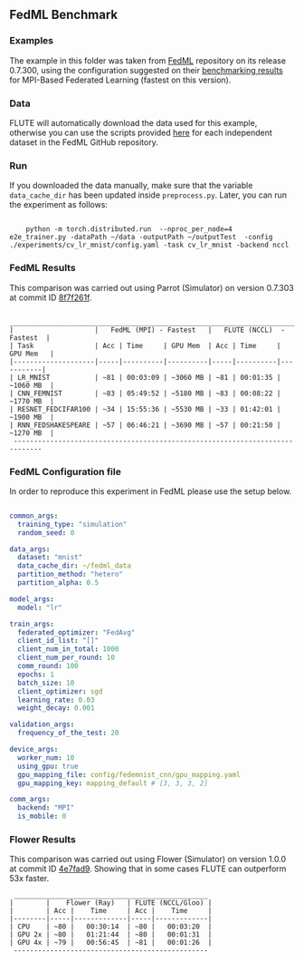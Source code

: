 ## FedML Benchmark

### Examples

The example in this folder was taken from [FedML](https://github.com/FedML-AI/FedML/tree/master/python/examples/simulation/mpi_fedavg_datasets_and_models_example) repository on its release 0.7.300, using the configuration suggested on their
[benchmarking results](https://doc.fedml.ai/simulation/benchmark/BENCHMARK_MPI.html) for MPI-Based Federated Learning (fastest on this version).

### Data

FLUTE will automatically download the data used for this example, otherwise you can use the scripts provided [here](https://github.com/FedML-AI/FedML/tree/master/python/fedml/data) for each independent dataset in the FedML GitHub repository. 

### Run

If you downloaded the data manually, make sure that the variable `data_cache_dir` has been updated inside `preprocess.py`. Later, you can run the experiment as follows:

```code

    python -m torch.distributed.run  --nproc_per_node=4  e2e_trainer.py -dataPath ~/data -outputPath ~/outputTest  -config ./experiments/cv_lr_mnist/config.yaml -task cv_lr_mnist -backend nccl
```

### FedML Results

This comparison was carried out using Parrot (Simulator) on version 0.7.303 at commit ID [8f7f261f](https://github.com/FedML-AI/FedML/tree/8f7f261f44e58d0cb5a416b0d6fa270b42a91049). 

```
 _____________________________________________________________________________
|                    |   FedML (MPI) - Fastest   |   FLUTE (NCCL)  - Fastest  |
| Task               | Acc | Time     | GPU Mem  | Acc | Time     | GPU Mem   |
|--------------------|-----|----------|----------|-----|----------|-----------|
| LR_MNIST           | ~81 | 00:03:09 | ~3060 MB | ~81 | 00:01:35 | ~1060 MB  |
| CNN_FEMNIST        | ~83 | 05:49:52 | ~5180 MB | ~83 | 00:08:22 | ~1770 MB  |
| RESNET_FEDCIFAR100 | ~34 | 15:55:36 | ~5530 MB | ~33 | 01:42:01 | ~1900 MB  |
| RNN_FEDSHAKESPEARE | ~57 | 06:46:21 | ~3690 MB | ~57 | 00:21:50 | ~1270 MB  |
 -----------------------------------------------------------------------------
```

### FedML Configuration file

In order to reproduce this experiment in FedML please use the setup below. 

```yaml

common_args:
  training_type: "simulation"
  random_seed: 0

data_args:
  dataset: "mnist"
  data_cache_dir: ~/fedml_data
  partition_method: "hetero"
  partition_alpha: 0.5

model_args:
  model: "lr"

train_args:
  federated_optimizer: "FedAvg"
  client_id_list: "[]"
  client_num_in_total: 1000
  client_num_per_round: 10
  comm_round: 100
  epochs: 1
  batch_size: 10
  client_optimizer: sgd
  learning_rate: 0.03
  weight_decay: 0.001

validation_args:
  frequency_of_the_test: 20

device_args:
  worker_num: 10
  using_gpu: true
  gpu_mapping_file: config/fedemnist_cnn/gpu_mapping.yaml
  gpu_mapping_key: mapping_default # [3, 3, 3, 2]

comm_args:
  backend: "MPI"
  is_mobile: 0

```

### Flower Results

This comparison was carried out using Flower (Simulator) on version 1.0.0 at commit ID [4e7fad9](https://github.com/adap/flower/tree/4e7fad99389a5ee511730841b61f279e3359cb16). Showing that in some cases FLUTE can outperform 53x faster.

```
 ________________________________________________
|        |    Flower (Ray)   | FLUTE (NCCL/Gloo) |
|        | Acc |    Time     | Acc |    Time     |
|--------|-----|-------------|-----|-------------|
| CPU    | ~80 |   00:30:14  | ~80 |   00:03:20  |
| GPU 2x | ~80 |   01:21:44  | ~80 |   00:01:31  |
| GPU 4x | ~79 |   00:56:45  | ~81 |   00:01:26  |
 ------------------------------------------------
```